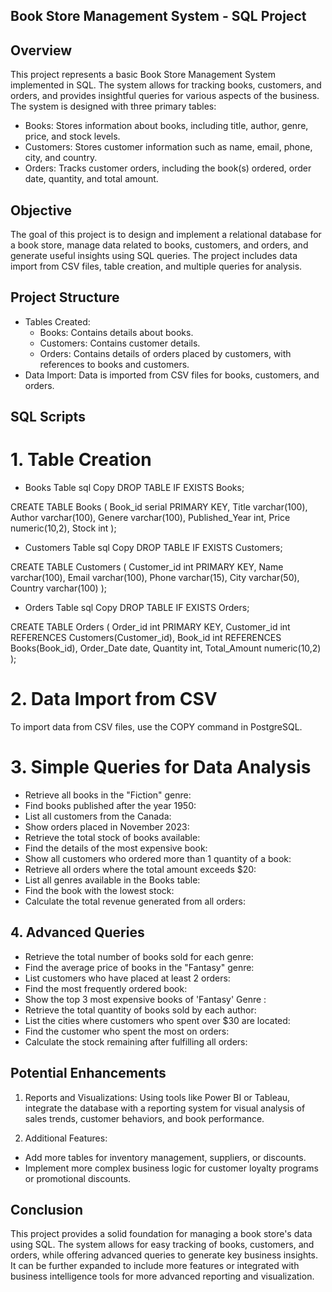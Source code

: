 ## Book Store Management System - SQL Project
## Overview
This project represents a basic Book Store Management System implemented in SQL. The system allows for tracking books, customers, and orders, and provides insightful queries for various aspects of the business. The system is designed with three primary tables:

- Books: Stores information about books, including title, author, genre, price, and stock levels.
- Customers: Stores customer information such as name, email, phone, city, and country.
- Orders: Tracks customer orders, including the book(s) ordered, order date, quantity, and total amount.
## Objective
The goal of this project is to design and implement a relational database for a book store, manage data related to books, customers, and orders, and generate useful insights using SQL queries. The project includes data import from CSV files, table creation, and multiple queries for analysis.

## Project Structure
- Tables Created:
  - Books: Contains details about books.
  - Customers: Contains customer details.
  - Orders: Contains details of orders placed by customers, with references to books and 
   customers.
- Data Import: Data is imported from CSV files for books, customers, and orders.
## SQL Scripts
# 1. Table Creation
- Books Table
sql
Copy
DROP TABLE IF EXISTS Books;

CREATE TABLE Books (
    Book_id serial PRIMARY KEY,
    Title varchar(100),
    Author varchar(100),
    Genere varchar(100),
    Published_Year int,
    Price numeric(10,2),
    Stock int
);
- Customers Table
sql
Copy
DROP TABLE IF EXISTS Customers;

CREATE TABLE Customers (
    Customer_id int PRIMARY KEY,
    Name varchar(100),
    Email varchar(100),
    Phone varchar(15),
    City varchar(50),
    Country varchar(100)
);
- Orders Table
sql
Copy
DROP TABLE IF EXISTS Orders;

CREATE TABLE Orders (
    Order_id int PRIMARY KEY,
    Customer_id int REFERENCES Customers(Customer_id),
    Book_id int REFERENCES Books(Book_id),
    Order_Date date,
    Quantity int,
    Total_Amount numeric(10,2)
);
# 2. Data Import from CSV
 To import data from CSV files, use the COPY command in PostgreSQL.
 


# 3. Simple Queries for Data Analysis
-  Retrieve all books in the "Fiction" genre:
-  Find books published after the year 1950:
-  List all customers from the Canada:
-  Show orders placed in November 2023:
-  Retrieve the total stock of books available:
-  Find the details of the most expensive book:
-  Show all customers who ordered more than 1 quantity of a book:
-  Retrieve all orders where the total amount exceeds $20:
-  List all genres available in the Books table:
-  Find the book with the lowest stock:
-  Calculate the total revenue generated from all orders:



## 4. Advanced Queries

- Retrieve the total number of books sold for each genre:
- Find the average price of books in the "Fantasy" genre:
- List customers who have placed at least 2 orders:
- Find the most frequently ordered book:
- Show the top 3 most expensive books of 'Fantasy' Genre :
- Retrieve the total quantity of books sold by each author:
- List the cities where customers who spent over $30 are located:
- Find the customer who spent the most on orders:
- Calculate the stock remaining after fulfilling all orders:

## Potential Enhancements
1. Reports and Visualizations: Using tools like Power BI or Tableau, integrate the database with a reporting system for visual analysis of sales trends, customer behaviors, and book performance.

2. Additional Features:

- Add more tables for inventory management, suppliers, or discounts.
- Implement more complex business logic for customer loyalty programs or promotional discounts.
## Conclusion
This project provides a solid foundation for managing a book store's data using SQL. The system allows for easy tracking of books, customers, and orders, while offering advanced queries to generate key business insights. It can be further expanded to include more features or integrated with business intelligence tools for more advanced reporting and visualization.


